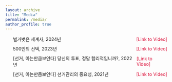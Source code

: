 ```yaml
---
layout: archive
title: "Media"
permalink: /media/
author_profile: true
---
```


<html lang="en">
<head>
    <meta charset="UTF-8">
    <meta name="viewport" content="width=device-width, initial-scale=1.0">
    <title>Redirect to YouTube Video</title>
    <style>
        .title-line {
            display: flex;
            align-items: center;
            justify-content: space-between;
            margin-bottom: 10px;
        }
        .title-line li {
            list-style: none;
            font-size: 24px; /* Adjust font size as needed */
            display: flex;
            justify-content: space-between;
            align-items: center;
        }
        .title-line a {
            margin-left: 5px;
            text-decoration: none;
            color: crimson;
        }
    </style>
</head>
<body>
    <ul>
        <li class="title-line">
            <span>벌거벗은 세계사, 2024년</span>
            <a href="https://www.youtube.com/watch?v=GRUchi72B9s" target="_blank">[Link to Video]</a>
        </li>
        <li class="title-line">
            <span>500인의 선택, 2023년</span>
            <a href="https://www.youtube.com/watch?v=R0lxzpxRgp8" target="_blank">[Link to Video]</a>
        </li>
        <li class="title-line">
            <span>[선거, 아는만큼보인다] 당신의 투표, 정말 합리적입니까?, 2022년</span>
            <a href="https://www.youtube.com/watch?v=Oi1SaCPstIs" target="_blank">[Link to Video]</a>
        </li>
        <li class="title-line">
            <span>[선거, 아는만큼보인다] 선거관리의 중요성, 2021년</span>
            <a href="https://www.youtube.com/watch?v=VRD3HdZjhhg" target="_blank">[Link to Video]</a>
        </li>
    </ul>
</body>
</html>